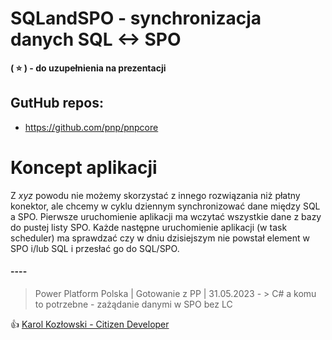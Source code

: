 ﻿# SQLandSPO - synchronizacja danych SQL <-> SPO

**( :star: ) - do uzupełnienia na prezentacji**

## GutHub repos:

- https://github.com/pnp/pnpcore

# Koncept aplikacji

Z *xyz* powodu nie możemy skorzystać z innego rozwiązania niż płatny konektor, ale chcemy w cyklu dziennym synchronizować dane między SQL a SPO. 
Pierwsze uruchomienie aplikacji ma wczytać wszystkie dane z bazy do pustej listy SPO.
Każde następne uruchomienie aplikacji (w task scheduler) ma sprawdzać czy w dniu dzisiejszym nie powstał element w SPO i/lub SQL i przesłać go do SQL/SPO.


#### ----
> Power Platform Polska | Gotowanie z PP | 31.05.2023 - > C# a komu to potrzebne - zażądanie danymi w SPO bez LC

:thumbsup: [Karol Kozłowski - Citizen Developer](https://citdev.pl/)